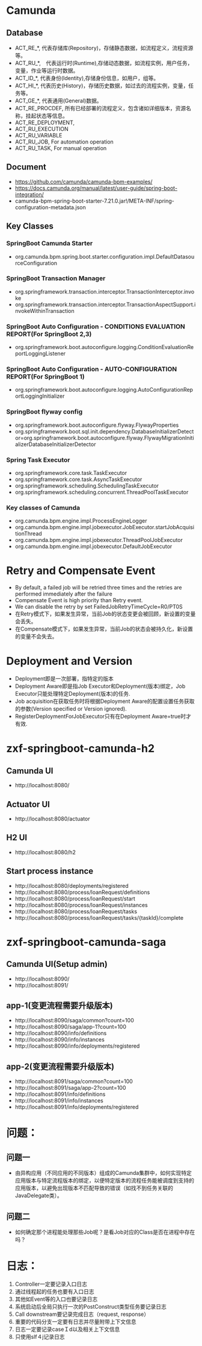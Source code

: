# Camunda
## Database
- ACT_RE_*, 代表存储库(Repository)，存储静态数据，如流程定义，流程资源等。
- ACT_RU_*,　代表运行时(Runtime),存储动态数据，如流程实例，用户任务，变量，作业等运行时数据。
- ACT_ID_*, 代表身份(Identity),存储身份信息，如用户，组等。
- ACT_HI_*, 代表历史(History)，存储历史数据，如过去的流程实例，变量，任务等。
- ACT_GE_*, 代表通用(General)数据。
- ACT_RE_PROCDEF, 所有已经部署的流程定义，包含诸如详细版本，资源名称，挂起状态等信息。
- ACT_RE_DEPLOYMENT, 
- ACT_RU_EXECUTION
- ACT_RU_VARIABLE
- ACT_RU_JOB, For automation operation
- ACT_RU_TASK, For manual operation


## Document
- https://github.com/camunda/camunda-bpm-examples/
- https://docs.camunda.org/manual/latest/user-guide/spring-boot-integration/
- camunda-bpm-spring-boot-starter-7.21.0.jar!/META-INF/spring-configuration-metadata.json


## Key Classes
### SpringBoot Camunda Starter
- org.camunda.bpm.spring.boot.starter.configuration.impl.DefaultDatasourceConfiguration
### SpringBoot Transaction Manager
- org.springframework.transaction.interceptor.TransactionInterceptor.invoke
- org.springframework.transaction.interceptor.TransactionAspectSupport.invokeWithinTransaction
### SpringBoot Auto Configuration - CONDITIONS EVALUATION REPORT(For SpringBoot 2,3)
- org.springframework.boot.autoconfigure.logging.ConditionEvaluationReportLoggingListener
### SpringBoot Auto Configuration - AUTO-CONFIGURATION REPORT(For SpringBoot 1)
- org.springframework.boot.autoconfigure.logging.AutoConfigurationReportLoggingInitializer
### SpringBoot flyway config
- org.springframework.boot.autoconfigure.flyway.FlywayProperties
- org.springframework.boot.sql.init.dependency.DatabaseInitializerDetector=org.springframework.boot.autoconfigure.flyway.FlywayMigrationInitializerDatabaseInitializerDetector
### Spring Task Executor
- org.springframework.core.task.TaskExecutor
- org.springframework.core.task.AsyncTaskExecutor
- org.springframework.scheduling.SchedulingTaskExecutor
- org.springframework.scheduling.concurrent.ThreadPoolTaskExecutor
### Key classes of Camunda
- org.camunda.bpm.engine.impl.ProcessEngineLogger
- org.camunda.bpm.engine.impl.jobexecutor.JobExecutor.startJobAcquisitionThread
- org.camunda.bpm.engine.impl.jobexecutor.ThreadPoolJobExecutor
- org.camunda.bpm.engine.impl.jobexecutor.DefaultJobExecutor

# Retry and Compensate Event
- By default, a failed job will be retried three times and the retries are performed immediately after the failure
- Compensate Event is high priority than Retry event.
- We can disable the retry by set FailedJobRetryTimeCycle=R0/PT0S
- 在Retry模式下，如果发生异常，当前Job的状态变更会被回顾，新设置的变量会丢失。
- 在Compensate模式下，如果发生异常，当前Job的状态会被持久化，新设置的变量不会失去。

# Deployment and Version
- Deployment即是一次部署，指特定的版本
- Deployment Aware即是指Job Executor和Deployment(版本)绑定，Job Executor只能处理特定Deployment(版本)的任务.
- Job acquisition在获取任务时将根据Deployment Aware的配置设置任务获取的参数(Version specified or Version ignored).
- RegisterDeploymentForJobExecutor只有在Deployment Aware=true时才有效.

# zxf-springboot-camunda-h2
## Camunda UI
- http://localhost:8080/

## Actuator UI
- http://localhost:8080/actuator

## H2 UI
- http://localhost:8080/h2

## Start process instance
- http://localhost:8080/deployments/registered
- http://localhost:8080/process/loanRequest/definitions
- http://localhost:8080/process/loanRequest/start
- http://localhost:8080/process/loanRequest/instances
- http://localhost:8080/process/loanRequest/tasks
- http://localhost:8080/process/loanRequest/tasks/{taskId}/complete

# zxf-springboot-camunda-saga
## Camunda UI(Setup admin)
- http://localhost:8090/
- http://localhost:8091/
## app-1(变更流程需要升级版本)
- http://localhost:8090/saga/common?count=100
- http://localhost:8090/saga/app-1?count=100
- http://localhost:8090/info/definitions
- http://localhost:8090/info/instances
- http://localhost:8090/info/deployments/registered
## app-2(变更流程需要升级版本)
- http://localhost:8091/saga/common?count=100
- http://localhost:8091/saga/app-2?count=100
- http://localhost:8091/info/definitions
- http://localhost:8091/info/instances
- http://localhost:8091/info/deployments/registered

# 问题：
## 问题一
- 由异构应用（不同应用的不同版本）组成的Camunda集群中，如何实现特定应用版本与特定流程版本的绑定，以便特定版本的流程任务能被调度到支持的应用版本，以避免出现版本不匹配导致的错误（如找不到任务关联的JavaDelegate类）。
## 问题二
- 如何确定那个进程能处理那些Job呢？是看Job对应的Class是否在进程中存在吗？

# 日志：
1. Controller一定要记录入口日志
2. 通过线程起的任务也要有入口日志
3. 其他如Event等的入口也要记录日志
4. 系统启动后全局只执行一次的PostConstruct类型任务要记录日志
5. Call downstream要记录完成日志（request, response）
6. 重要的代码分支一定要有日志并尽量附带上下文信息 
7. 日志一定要记录caseＩd以及相关上下文信息
8. 只使用slf４j记录日志
